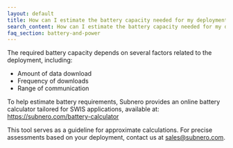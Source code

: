 ```yaml
---
layout: default
title: How can I estimate the battery capacity needed for my deployment?
search_content: How can I estimate the battery capacity needed for my deployment?
faq_section: battery-and-power
---
```


The required battery capacity depends on several factors related to the deployment, including:
- Amount of data download
- Frequency of downloads
- Range of communication

To help estimate battery requirements, Subnero provides an online battery calculator tailored for SWIS applications, available at: https://subnero.com/battery-calculator

This tool serves as a guideline for approximate calculations. For precise assessments based on your deployment, contact us at sales@subnero.com.
